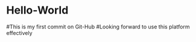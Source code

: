 # Hello-World
#This is my first commit on Git-Hub
#Looking forward to use this platform effectively
